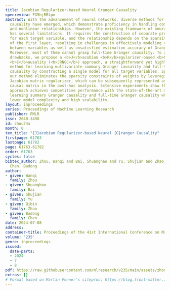 ```yaml
---
title: Jacobian Regularizer-based Neural Granger Causality
openreview: FG5hjRBtpm
abstract: With the advancement of neural networks, diverse methods for neural Granger
  causality have emerged, which demonstrate proficiency in handling complex data,
  and nonlinear relationships. However, the existing framework of neural Granger causality
  has several limitations. It requires the construction of separate predictive models
  for each target variable, and the relationship depends on the sparsity on the weights
  of the first layer, resulting in challenges in effectively modeling complex relationships
  between variables as well as unsatisfied estimation accuracy of Granger causality.
  Moreover, most of them cannot grasp full-time Granger causality. To address these
  drawbacks, we propose a <b>J</b>acobian <b>R</b>egularizer-based <b>N</b>eural <b>G</b>ranger
  <b>C</b>ausality (<b>JRNGC</b>) approach, a straightforward yet highly effective
  method for learning multivariate summary Granger causality and full-time Granger
  causality by constructing a single model for all target variables. Specifically,
  our method eliminates the sparsity constraints of weights by leveraging an input-output
  Jacobian matrix regularizer, which can be subsequently represented as the weighted
  causal matrix in the post-hoc analysis. Extensive experiments show that our proposed
  approach achieves competitive performance with the state-of-the-art methods for
  learning summary Granger causality and full-time Granger causality while maintaining
  lower model complexity and high scalability.
layout: inproceedings
series: Proceedings of Machine Learning Research
publisher: PMLR
issn: 2640-3498
id: zhou24a
month: 0
tex_title: "{J}acobian Regularizer-based Neural {G}ranger Causality"
firstpage: 61763
lastpage: 61782
page: 61763-61782
order: 61763
cycles: false
bibtex_author: Zhou, Wanqi and Bai, Shuanghao and Yu, Shujian and Zhao, Qibin and
  Chen, Badong
author:
- given: Wanqi
  family: Zhou
- given: Shuanghao
  family: Bai
- given: Shujian
  family: Yu
- given: Qibin
  family: Zhao
- given: Badong
  family: Chen
date: 2024-07-08
address:
container-title: Proceedings of the 41st International Conference on Machine Learning
volume: '235'
genre: inproceedings
issued:
  date-parts:
  - 2024
  - 7
  - 8
pdf: https://raw.githubusercontent.com/mlresearch/v235/main/assets/zhou24a/zhou24a.pdf
extras: []
# Format based on Martin Fenner's citeproc: https://blog.front-matter.io/posts/citeproc-yaml-for-bibliographies/
---
```

